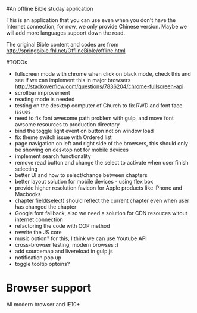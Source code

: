 #An offline Bible studay application

This is an application that you can use even when you don't have the Internet connection, for now, we only provide Chinese version. Maybe we will add more languages support down the road.

The original Bible content and codes are from http://springbible.fhl.net/OfflineBible/offline.html

#TODOs
- fullscreen mode with chrome when click on black mode, check this and see if we can implement this in major browsers http://stackoverflow.com/questions/7836204/chrome-fullscreen-api
- scrollbar improvement
- reading mode is needed
- testing on the desktop computer of Church to fix RWD and font face issues
- need to fix font awesome path problem with gulp, and move font awsome resources to production directory
- bind the toggle light event on button not on window load
- fix theme switch issue with Ordered list
- page navigation on left and right side of the browsers, this should only be showing on desktop not for mobile devices
- implement search functionality
- remove read button and change the select to activate when user finish selecting
- better UI and how to select/change between chapters
- better layout solution for mobile devices - using flex box
- provide higher resolution favicon for Apple products like iPhone and Macbooks
- chapter field(select) should reflect the current chapter even when user has changed the chapter
- Google font fallback, also we need a solution for CDN resouces witout internet connection
- refactoring the code with OOP method
- rewrite the JS core
- music option? for this, I think we can use Youtube API
- cross-browser testing, modern browses :)
- add sourcemap and livereload in gulp.js
- notification pop up
- toggle tooltip optoins?

# Browser support
All modern browser and IE10+

